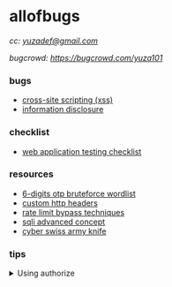 # allofbugs

*cc: yuzadef@gmail.com*

*bugcrowd: https://bugcrowd.com/yuza101*

### bugs
- [cross-site scripting (xss)](https://github.com/yuzadef/allofbugs/blob/main/xss.md)
- [information disclosure](https://github.com/yuzadef/allofbugs/blob/main/information-disclosure.md)

### checklist
- [web application testing checklist](https://github.com/yuzadef/allofbugs/blob/main/checklist.md)

### resources
- [6-digits otp bruteforce wordlist](https://raw.githubusercontent.com/indahud/otp-wordlist/master/6_digit_mix.txt)
- [custom http headers](https://gist.githubusercontent.com/kaimi-/6b3c99538dce9e3d29ad647b325007c1/raw/921b0dd64e01c31106ece6087a3582e2d6fc6bc2/gistfile1.txt)
- [rate limit bypass techniques](https://medium.com/@raxomara/bypassing-rate-limits-all-known-techniques-25891bb5ca59)
- [sqli advanced concept](https://johnermac.github.io/notes/ewptx/sqli/)
- [cyber swiss army knife](https://gchq.github.io/CyberChef/)

### tips
<details>
  <summary>Using authorize</summary>
  
- configuration tab, add lower privilege users cookie in the temporary header section.
  
- interceptions filters, add in-scope items only.
  
- browse the app using higher privilege user.
- check for bypassed!
  
- verify manually.
</details>
